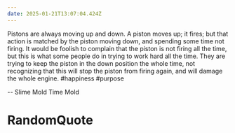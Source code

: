 ```yaml
---
date: 2025-01-21T13:07:04.424Z
---
```


Pistons are always moving up and down. A piston moves up; it fires; but that action is matched by the piston moving down, and spending some time not firing. It would be foolish to complain that the piston is not firing all the time, but this is what some people do in trying to work hard all the time. They are trying to keep the piston in the down position the whole time, not recognizing that this will stop the piston from firing again, and will damage the whole engine. #happiness #purpose

-- Slime Mold Time Mold

# RandomQuote


